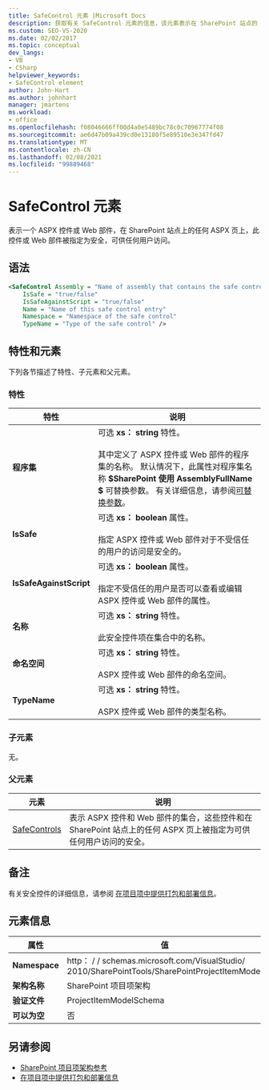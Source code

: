 ```yaml
---
title: SafeControl 元素 |Microsoft Docs
description: 获取有关 SafeControl 元素的信息，该元素表示在 SharePoint 站点的 ASPX 页上访问标记为 "安全" 的 ASPX 控件或 web 部件。
ms.custom: SEO-VS-2020
ms.date: 02/02/2017
ms.topic: conceptual
dev_langs:
- VB
- CSharp
helpviewer_keywords:
- SafeControl element
author: John-Hart
ms.author: johnhart
manager: jmartens
ms.workload:
- office
ms.openlocfilehash: f08046666ff00d4a0e5489bc78c0c70967774f08
ms.sourcegitcommit: ae6d47b09a439cd0e13180f5e89510e3e347fd47
ms.translationtype: MT
ms.contentlocale: zh-CN
ms.lasthandoff: 02/08/2021
ms.locfileid: "99889468"
---
```

# <a name="safecontrol-element"></a>SafeControl 元素
  表示一个 ASPX 控件或 Web 部件，在 SharePoint 站点上的任何 ASPX 页上，此控件或 Web 部件被指定为安全，可供任何用户访问。

## <a name="syntax"></a>语法

```xml
<SafeControl Assembly = "Name of assembly that contains the safe control"
    IsSafe = "true/false"
    IsSafeAgainstScript = "true/false"
    Name = "Name of this safe control entry"
    Namespace = "Namespace of the safe control"
    TypeName = "Type of the safe control" />
```

## <a name="attributes-and-elements"></a>特性和元素
 下列各节描述了特性、子元素和父元素。

### <a name="attributes"></a>特性

|特性|说明|
|---------------|-----------------|
|**程序集**|可选 **xs： string** 特性。<br /><br /> 其中定义了 ASPX 控件或 Web 部件的程序集的名称。 默认情况下，此属性对程序集名称 **$SharePoint 使用 AssemblyFullName $** 可替换参数。 有关详细信息，请参阅[可替换参数](../sharepoint/replaceable-parameters.md)。|
|**IsSafe**|可选 **xs： boolean** 属性。<br /><br /> 指定 ASPX 控件或 Web 部件对于不受信任的用户的访问是安全的。|
|**IsSafeAgainstScript**|可选 **xs： boolean** 属性。<br /><br /> 指定不受信任的用户是否可以查看或编辑 ASPX 控件或 Web 部件的属性。|
|**名称**|可选 **xs： string** 特性。<br /><br /> 此安全控件项在集合中的名称。|
|**命名空间**|可选 **xs： string** 特性。<br /><br /> ASPX 控件或 Web 部件的命名空间。|
|**TypeName**|可选 **xs： string** 特性。<br /><br /> ASPX 控件或 Web 部件的类型名称。|

### <a name="child-elements"></a>子元素
 无。

### <a name="parent-elements"></a>父元素

|元素|说明|
|-------------|-----------------|
|[SafeControls](../sharepoint/safecontrols-element.md)|表示 ASPX 控件和 Web 部件的集合，这些控件和在 SharePoint 站点上的任何 ASPX 页上被指定为可供任何用户访问的安全。|

## <a name="remarks"></a>备注
 有关安全控件的详细信息，请参阅 [在项目项中提供打包和部署信息](../sharepoint/providing-packaging-and-deployment-information-in-project-items.md)。

## <a name="element-information"></a>元素信息

|属性|值|
|-|-|
|**Namespace**|http： \/ \/ schemas.microsoft.com/VisualStudio/<br>2010/SharePointTools/SharePointProjectItemModel|
|**架构名称**|SharePoint 项目项架构|
|**验证文件**|ProjectItemModelSchema|
|**可以为空**|否|

## <a name="see-also"></a>另请参阅
- [SharePoint 项目项架构参考](../sharepoint/sharepoint-project-item-schema-reference.md)
- [在项目项中提供打包和部署信息](../sharepoint/providing-packaging-and-deployment-information-in-project-items.md)
